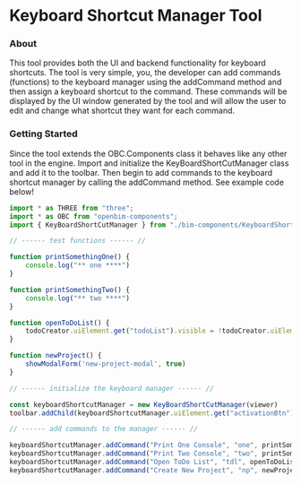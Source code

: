 <h1>Keyboard Shortcut Manager Tool</h1>

### About

This tool provides both the UI and backend functionality for keyboard shortcuts. The tool is very simple, you, the developer can add commands (functions) to the keyboard manager using the addCommand method and then assign a keyboard shortcut to the command. These commands will be displayed by the UI window generated by the tool and will allow the user to edit and change what shortcut they want for each command.

### Getting Started

Since the tool extends the OBC.Components class it behaves like any other tool in the engine. Import and initialize the KeyBoardShortCutManager class and add it to the toolbar. Then begin to add commands to the keyboard shortcut manager by calling the addCommand method. See example code below!

```js
import * as THREE from "three";
import * as OBC from "openbim-components";
import { KeyBoardShortCutManager } from "./bim-components/KeyboardShortcuts"

// ------ test functions ------ //

function printSomethingOne() {
    console.log("** one ****")
}

function printSomethingTwo() {
    console.log("** two ****")
}

function openToDoList() {
    todoCreator.uiElement.get("todoList").visible = !todoCreator.uiElement.get("todoList").visible
}

function newProject() {
    showModalForm('new-project-modal', true)
}

// ------ initialize the keyboard manager ------ //

const keyboardShortcutManager = new KeyBoardShortCutManager(viewer)
toolbar.addChild(keyboardShortcutManager.uiElement.get("activationBtn"))

// ------ add commands to the manager ------ //

keyboardShortcutManager.addCommand("Print One Console", "one", printSomethingOne)
keyboardShortcutManager.addCommand("Print Two Console", "two", printSomethingTwo)
keyboardShortcutManager.addCommand("Open ToDo List", "tdl", openToDoList)
keyboardShortcutManager.addCommand("Create New Project", "np", newProject)
```



[npm]: https://img.shields.io/npm/v/openbim-components
[npm-url]: https://www.npmjs.com/package/openbim-components
[npm-downloads]: https://img.shields.io/npm/dw/openbim-components
